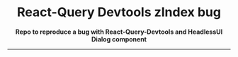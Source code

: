 <div align="center">
  <h1>React-Query Devtools zIndex bug</h1>
  <strong>Repo to reproduce a bug with React-Query-Devtools and HeadlessUI Dialog component</strong>
</div>

<hr>
